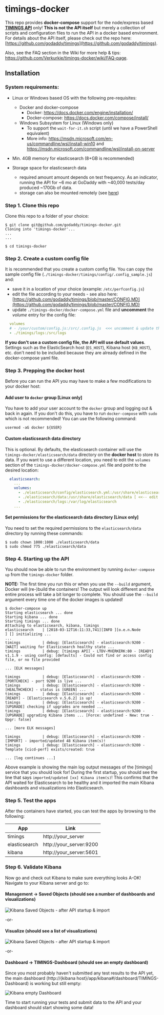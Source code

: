 # timings-docker

This repo provides **docker-compose** support for the node/express based [**TIMINGS API**](https://github.com/godaddy/timings) only! **This is not the API itself** but merely a collection of scripts and configuration files to run the API in a docker based environment. For details about the API itself, please check out the repo here: [https://github.com/godaddy/timings](https://github.com/godaddy/timings).

Also, see the FAQ section in the Wiki for more help & tips: https://github.com/Verkurkie/timings-docker/wiki/FAQ-page.

## Installation

### System requirements:

- Linux or Windows based OS with the following pre-requisites:

  - Docker and docker-compose
    - Docker: https://docs.docker.com/engine/installation/
    - Docker-compose: https://docs.docker.com/compose/install/
  - Windows Subsystem for Linux (Windows only)
    - To support the `wait-for-it.sh` script (until we have a PowerShell equivalent)
    - More info: https://msdn.microsoft.com/en-us/commandline/wsl/install-win10 and https://msdn.microsoft.com/commandline/wsl/install-on-server
- Min. 4GB memory for elasticsearch (8+GB is recommended)
- Storage space for elasticsearch data
  - required amount amount depends on test frequency. As an indicator, running the API for ~6 mo at GoDaddy with ~40,000 tests/day produced ~170Gb of data.
  - storage can also be mounted remotely (see [here](#custom-elasticSearch-data-directory-optional))

### Step 1. Clone this repo

Clone this repo to a folder of your choice:

```shell
$ git clone git@github.com/godaddy/timings-docker.git
Cloning into 'timings-docker'...
...
...

$ cd timings-docker
```

### Step 2. Create a custom config file

It is recommended that you create a custom config file. You can copy the sample config file (`./timings-docker/timings/config/.config_sample.js`) and:

- save it in a location of your choice (example: `/etc/perfconfig.js`)
- edit the file according to your needs - see also here: [https://github.com/godaddy/timings/blob/master/CONFIG.MD](https://github.com/godaddy/timings/blob/master/CONFIG.MD)
- update `./timings-docker/docker-compose.yml` file and **uncomment** the _volume_ entry for the config file:

```yaml
  volumes
  # - /your/custom/config.js:/src/.config.js  <<< uncomment & update this line!
  - ./timings/logs:/src/logs
```

**If you don't use a custom config file, the API will use default values**. Settings such as the ElasticSearch host (`ES_HOST`), Kibana host (`KB_HOST`), etc. don't need to be included because they are already defined in the docker-compose yaml file.

### Step 3. Prepping the docker host

Before you can run the API you may have to make a few modifications to your docker host:

#### Add user to `docker` group [Linux only]

You have to add your user account to the `docker` group and logging out & back in again. If you don't do this, you have to run `docker-compose` with `sudo` which is not recommended! You can use the following command:

```shell
usermod -aG docker ${USER}
```

#### Custom elasticsearch data directory

This is optional. By defaults, the elasticsearch container will use the `timings-docker/elasticsearch/data` directory on the **docker host** to store its data. If you want to use a different location, you need to edit the `volumes` section of the `timings-docker/docker-compose.yml` file and point to the desired location:

```yaml
  elasticsearch:
    ...
    volumes:
      - ./elasticsearch/config/elasticsearch.yml:/usr/share/elasticsearch/config/elasticsearch.yml
      - ./elasticsearch/data:/usr/share/elasticsearch/data [ <<-- edit this line ]
      - ./elasticsearch/logs:/var/log/elasticsearch
    ...
```

#### Set permissions for the elasticsearch data directory [Linux only]

You need to set the required permissions to the `elasticsearch/data` directory by running these commands:

```shell
$ sudo chown 1000:1000 ./elasticsearch/data
$ sudo chmod 775 ./elasticsearch/data
```

### Step 4. Starting up the API
You should now be able to run the environment by running `docker-compose up` from the `timings-docker` folder.

**NOTE:** The first time you run this or when you use the `--build` argument, Docker will (re-)build the containers! The output will look different and the entire process will take a bit longer to complete. You should use the `--build` argument every time one of the docker images is updated!

```shell
$ docker-compose up
Starting elasticsearch ... done
Starting kibana ... done
Starting timings ... done
Attaching to elasticsearch, kibana, timings
elasticsearch    | [2018-03-12T16:11:33,741][INFO ][o.e.n.Node               ] [] initializing ...
...
timings          | debug: [Elasticsearch] - elasticsearch:9200 - [WAIT] waiting for Elasticsearch healthy state ...
timings          | debug: [timings API] - LTDV-MVERKERK:80 - [READY] v1.1.9 - using config: [defaults] - Could not find or access config file, or no file provided

... [ELK messages]

timings          | debug: [Elasticsearch] - elasticsearch:9200 - [PORTCHECK] - port 9200 is live ...
timings          | debug: [Elasticsearch] - elasticsearch:9200 - [HEALTHCHECK] - status is [GREEN] ...
timings          | debug: [Elasticsearch] - elasticsearch:9200 - [READY] - [Elasticsearch v.5.6.2] is up!
timings          | debug: [Elasticsearch] - elasticsearch:9200 - [UPGRADE] checking if upgrades are needed ...
timings          | debug: [Elasticsearch] - elasticsearch:9200 - [UPGRADE] upgrading Kibana items ... [Force: undefined - New: true - Upgr: false]

... [more ELK messages]

timings          | debug: [Elasticsearch] - elasticsearch:9200 - [IMPORT] - imported/updated 48 Kibana item(s)!
timings          | debug: [Elasticsearch] - elasticsearch:9200 - Template [cicd-perf] exists/created: true

... [log continues ...]
```

Above example is showing the main log output messages of the [timings] service that you should look for! During the first startup, you should see the line that says `imported/updated [xx] Kibana item(s)`! This confirms that the API waited for Elasticsearch to be healthy and it imported the main Kibana dashboards and visualizations into Elasticsearch.

### Step 5. Test the apps

After the containers have started, you can test the apps by browsing to the following:

|App|Link|
|-|-|
|timings|http://your_server
|elasticsearch|http://your_server:9200|
|kibana|http://your_server:5601|

### Step 6. Validate Kibana

Now go and check out Kibana to make sure everything looks A-OK! Navigate to your Kibana server and go to:

#### Management -> Saved Objects (should see a number of dashboards and visualizations)

![Kibana Saved Objects - after API startup & import](/img/kb_saved_objects.jpg)

-or-

#### Visualize (should see a list of visualizations)

![Kibana Saved Objects - after API startup & import](/img/kb_visualizations.jpg)

-or-

#### Dashboard -> TIMINGS-Dashboard (should see an empty dashboard)

Since you most probably haven't submitted any test results to the API yet, the main dashboard (http://{kibana host}/app/kibana#/dashboard/TIMINGS-Dashboard) is working but still empty:

![Kibana empty Dashboard](/img/kb_dashboard.jpg)

Time to start running your tests and submit data to the API and your dashboard should start showing some data!
